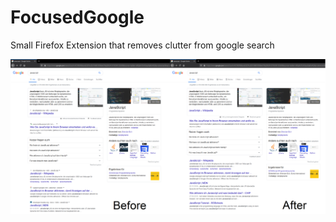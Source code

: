 # FocusedGoogle
Small Firefox Extension that removes clutter from google search

![Header Image](header.png)
